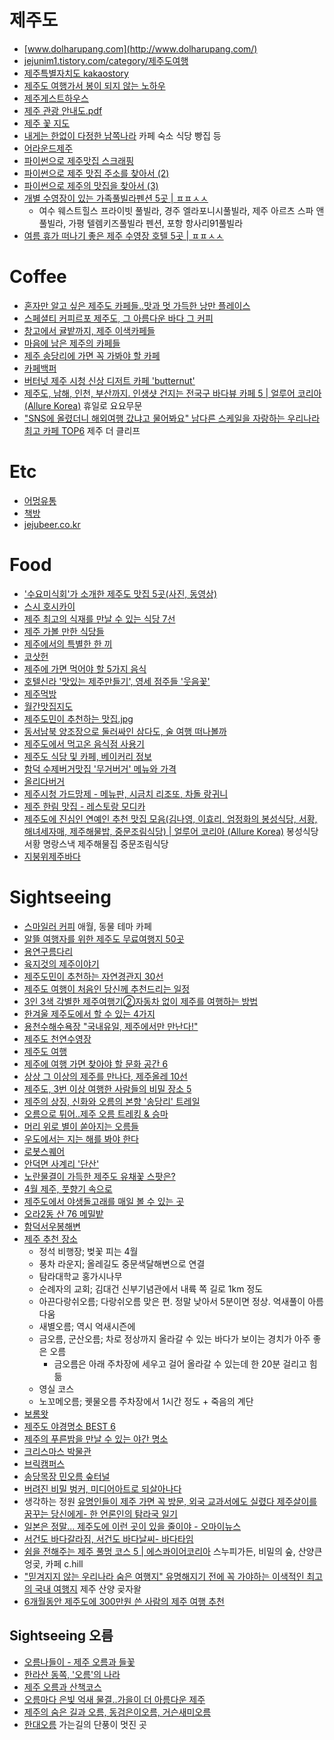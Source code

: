 제주도
======
* [www.dolharupang.com](http://www.dolharupang.com/)
* [jejunim1.tistory.com/category/제주도여행](http://jejunim1.tistory.com/category/%EC%A0%9C%EC%A3%BC%EB%8F%84%EC%97%AC%ED%96%89)
* [제주특별자치도 kakaostory](https://story.kakao.com/ch/inusjeju)
* [제주도 여행가서 봉이 되지 않는 노하우](http://ppss.kr/archives/43650)
* [제주게스트하우스](http://najeju.com/)
* [제주 관광 안내도.pdf](https://drive.google.com/file/d/1ZdhV4omNkqMGcd33H8KsiDsctHE_KxMu/view)
* [제주 꽃 지도](https://www.notion.so/c2853e7433804bbc94846f956301e8da)
* [내게는 한없이 다정한 남쪽나라](https://opentutorials.org/course/4741) 카페 숙소 식당 빵집 등
* [어라운드제주](http://aroundjeju.com/)
* [파이썬으로 제주맛집 스크래핑](https://billcoreapython.tistory.com/34)
* [파이썬으로 제주 맛집 주소를 찾아서 (2)](https://billcoreapython.tistory.com/36)
* [파이썬으로 제주의 맛집을 찾아서 (3)](https://billcoreapython.tistory.com/40)
* [개별 수영장이 있는 가족풀빌라펜션 5곳 | ㅍㅍㅅㅅ](https://ppss.kr/archives/254343)
  * 여수 웨스트힐스 프라이빗 풀빌라, 경주 엘라포니시풀빌라, 제주 아르츠 스파 앤 풀빌라, 가평 텔렘키즈풀빌라 펜션, 포항 항사리91풀빌라
* [여름 휴가 떠나기 좋은 제주 수영장 호텔 5곳 | ㅍㅍㅅㅅ](https://ppss.kr/archives/254519)

# Coffee
* [혼자만 알고 싶은 제주도 카페들..맛과 멋 가득한 낭만 플레이스](http://media.daum.net/life/food/restaurant/newsview?newsId=20150925094905846&RIGHT_LIFE=R11)
* [스페셜티 커피르포 제주도, 그 아름다운 바다 그 커피](http://bwissue.com/cafetour/99638)
* [창고에서 귤밭까지, 제주 이색카페들](http://1boon.kakao.com/share/jejumapcafe)
* [마음에 남은 제주의 카페들](https://brunch.co.kr/@zazzseo/52)
* [제주 송당리에 가면 꼭 가봐야 할 카페](http://1boon.kakao.com/share/deerlodge)
* [카페백퍼](http://place.map.daum.net/26350894)
* [버터넛 제주 시청 신상 디저트 카페 'butternut'](https://blog.naver.com/ilowajeju/222091171722)
* [제주도, 남해, 인천, 부산까지. 인생샷 건지는 전국구 바다뷰 카페 5 | 얼루어 코리아 (Allure Korea)](https://www.allurekorea.com/2022/05/26/%EA%B7%B8%EC%A0%80-%EB%A9%8D%ED%95%98%EB%8B%88-%EC%95%89%EC%95%84%EC%9E%88%EA%B3%A0-%EC%8B%B6%EC%9D%80-%EB%B0%94%EB%8B%A4-%EB%B7%B0-%EC%B9%B4%ED%8E%98) 휴일로 요요무문
* ["SNS에 올렸더니 해외여행 갔냐고 물어봐요" 남다른 스케일을 자랑하는 우리나라 최고 카페 TOP6](https://totoba.co.kr/157) 제주 더 클리프

# Etc
* [어멍유통](http://place.map.daum.net/1854681583)
* [책방](https://www.facebook.com/jejustory/posts/10211974102740143)
* [jejubeer.co.kr](http://jejubeer.co.kr/)

# Food
* ['수요미식회'가 소개한 제주도 맛집 5곳(사진, 동영상)](http://www.huffingtonpost.kr/2015/06/18/story_n_7608864.html)
* [스시 호시카이](http://blog.naver.com/mardukas/220400592544)
* [제주 최고의 식재를 만날 수 있는 식당 7선](http://www.huffingtonpost.kr/2015/08/20/story_n_8013322.html)
* [제주 가볼 만한 식당들](https://www.google.com/maps/d/viewer?mid=zkJkYp0Gc2tM.k6v9BEmXB5A0)
* [제주에서의 특별한 한 끼](http://media.daum.net/life/outdoor/photo/newsview?newsId=20141218133132885)
* [코삿헌](http://blog.naver.com/artzon2)
* [제주에 가면 먹어야 할 5가지 음식](http://www.huffingtonpost.kr/2016/05/19/story_n_10040452.html)
* [호텔신라 '맛있는 제주만들기', 영세 점주들 '웃음꽃'](http://media.daum.net/economic/industry/newsview?newsid=20160529110022513)
* [제주먹방](https://www.facebook.com/foodjeju)
* [월간맛집지도](http://blog.naver.com/jejubnf/220948291355)
* [제주도민이 추천하는 맛집.jpg](http://mlbpark.donga.com/mp/b.php?p=1&b=bullpen&id=201703130000658981&select=&query=&user=&site=&reply=&source=&sig=hgjXGgtY63HRKfX@hca9Gf-gghlq)
* [동서남북 양조장으로 둘러싸인 삼다도, 술 여행 떠나볼까](http://v.media.daum.net/v/20170418104544259)
* [제주도에서 먹고온 음식점 사용기](https://www.clien.net/service/board/use/10748210)
* [제주도 식당 및 카페, 베이커리 정보](https://docs.google.com/spreadsheets/d/17PIrAN80zpt8Q7tg-jCC3shyv0P-YzoBhispqMrf22Y)
* [함덕 수제버거맛집 '무거버거' 메뉴와 가격](https://blog.naver.com/lingfei0212/222321921764)
* [올리다버거](https://blog.naver.com/yinjung7777/222224733506)
* [제주시청 가드망제 - 메뉴판, 시금치 리조또, 차돌 랑귀니](https://langueihr.tistory.com/31)
* [제주 한림 맛집 - 레스토랑 모디카](https://blog.naver.com/gorgeous_ha/221383368789)
* [제주도에 진심인 연예인 추천 맛집 모음(김나영, 이효리, 엄정화의 봉성식당, 서황, 해녀세자매, 제주해물밥, 중문조림식당) | 얼루어 코리아 (Allure Korea)](https://www.allurekorea.com/2022/07/28/%EC%A0%9C%EC%A3%BC%EB%8F%84%EC%97%90-%EC%A7%84%EC%8B%AC%EC%9D%B8-%EC%85%80%EB%9F%BD%EB%93%A4%EC%9D%98-%EB%A7%9B%EC%A7%91-%EB%A6%AC%EC%8A%A4%ED%8A%B8-5/) 봉성식당 서황 명랑스낵 제주해물집 중문조림식당
* [지붕위제주바다](https://www.visitjeju.net/kr/detail/view?contentsid=CNTS_000000000020381)

# Sightseeing
* [스마일러 커피](http://place.map.daum.net/24370496) 애월, 동물 테마 카페
* [알뜰 여행자를 위한 제주도 무료여행지 50곳](http://jejuin.tistory.com/m/1764)
* [용연구름다리](http://place.map.daum.net/12354187)
* [육지것의 제주이야기](https://brunch.co.kr/magazine/unexploredjeju)
* [제주도민이 추천하는 자연경관지 30선](http://jejunim1.tistory.com/m/post/668)
* [제주도 여행이 처음인 당신께 추천드리는 일정](http://jejunim1.tistory.com/557)
* [3인 3색 각별한 제주여행기②자동차 없이 제주를 여행하는 방법](http://media.daum.net/life/outdoor/travel/newsview?newsId=20141223134636604&RIGHT_LIFE=R9)
* [한겨울 제주도에서 할 수 있는 4가지](http://www.huffingtonpost.kr/2015/01/18/----_n_6495230.html)
* [용천수해수욕장 "국내유일, 제주에서만 만난다!"](https://brunch.co.kr/@tuburkis/21)
* [제주도 천연수영장](http://jejuin.tistory.com/1719)
* [제주도 여행](http://blanchepoupe.tistory.com/tag/%EC%A0%9C%EC%A3%BC%EB%8F%84%20%EC%97%AC%ED%96%89)
* [제주에 여행 가면 찾아야 할 문화 공간 6](http://www.huffingtonpost.kr/2015/10/02/story_n_8231422.html)
* [상상 그 이상의 제주를 만나다, 제주올레 10선](http://media.daum.net/life/outdoor/travel/newsview?newsId=20151109000212555)
* [제주도, 3번 이상 여행한 사람들의 비밀 장소 5](https://univ20.com/10375)
* [제주의 상징, 신화와 오름의 본향 '송당리' 트레일](http://media.daum.net/life/outdoor/travel/newsview?newsId=20150707195615454&RIGHT_LIFE=R4)
* [오름으로 튀어..제주 오름 트레킹 & 승마](http://media.daum.net/life/outdoor/travel/newsview?newsId=20160118174318912)
* [머리 위로 별이 쏟아지는 오름들](http://1boon.kakao.com/share/jejumaporm)
* [우도에서는 지는 해를 봐야 한다](http://media.daum.net/life/outdoor/photo/newsview?newsId=20161007000810569)
* [로봇스퀘어](http://place.map.daum.net/999857888)
* [안덕면 사계리 '단산'](http://m.ihalla.com/Article/Read/1431615600499678254)
* [노란물결이 가득한 제주도 유채꽃 스팟은?](http://1boon.kakao.com/share/rapemap)
* [4월 제주, 풋향기 속으로](http://v.media.daum.net/v/20170323000412853)
* [제주도에서 야생돌고래를 매일 볼 수 있는 곳](http://m.blog.naver.com/dailylooksnap/220984535991)
* [오라2동 산 76 메밀밭](http://place.map.daum.net/195827111)
* [함덕서우봉해변](http://huni-go.tistory.com/72)
* [제주 추천 장소](http://mlbpark.donga.com/mp/b.php?p=1&b=bullpen&id=201709170008909347&select=&query=&user=&site=&reply=&source=&sig=h6jXGf2gg3eRKfX@hca9Rg-gLmlq)
  * 정석 비행장; 벚꽃 피는 4월
  * 풍차 라운지; 올레길도 중문색달해변으로 연결
  * 탐라대학교 홍가시나무
  * 순례자의 교회; 김대건 신부기념관에서 내륙 쪽 길로 1km 정도
  * 아끈다랑쉬오름; 다랑쉬오름 맞은 편. 정말 낮아서 5분이면 정상. 억새풀이 아름다움
  * 새별오름; 역시 억새시즌에
  * 금오름, 군산오름; 차로 정상까지 올라갈 수 있는 바다가 보이는 경치가 아주 좋은 오름
    * 금오름은 아래 주차장에 세우고 걸어 올라갈 수 있는데 한 20분 걸리고 힘듦
  * 영실 코스
  * 노꼬메오름; 궷물오름 주차장에서 1시간 정도 + 죽음의 계단
* [보롬왓](http://pgs1071.tistory.com/4477)
* [제주도 야경명소 BEST 6](https://brunch.co.kr/@gorrajeju/38)
* [제주의 푸른밤을 만날 수 있는 야간 명소](https://1boon.daum.net/jejuwithkakao/nightofjeju)
* [크리스마스 박물관](https://www.instagram.com/p/Bca6-Kvn6bN/)
* [브릭캠퍼스](https://www.facebook.com/brickcampusjeju/)
* [송당목장 민오름 숲터널](https://brunch.co.kr/@architect-shlee/934)
* [버려진 비밀 벙커, 미디어아트로 되살아나다](http://v.media.daum.net/v/20180606044504550)
* 생각하는 정원 [유명인들이 제주 가면 꼭 방문, 외국 교과서에도 실렸다 제주살이를 꿈꾸는 당신에게- 한 언론인의 탐라국 일기](https://news.v.daum.net/v/20210727185100373)
* [일본은 정말... 제주도에 이런 곳이 있을 줄이야 - 오마이뉴스](http://www.ohmynews.com/NWS_Web/View/at_pg.aspx?CNTN_CD=A0002765375)
* [서건도 바다갈라짐, 서건도 바다날씨- 바다타임](https://www.badatime.com/s-238-2.html)
* [쉼을 전해주는 제주 풀멍 코스 5 | 에스콰이어코리아](https://www.esquirekorea.co.kr/article/66836) 스누피가든, 비밀의 숲, 산양큰엉곶, 카페 c.hill
* ["믿겨지지 않는 우리나라 숨은 여행지" 유명해지기 전에 꼭 가야하는 이색적인 최고의 국내 여행지](https://totoba.co.kr/168) 제주 산양 곶자왈
* [6개월동안 제주도에 300만원 쓴 사람의 제주 여행 추천](https://brobronews.cafe24.com/?p=969)

## Sightseeing 오름
* [오름나들이 - 제주 오름과 들꽃](http://www.ormstory.kr/)
* [한라산 동쪽, '오름'의 나라](http://media.daum.net/life/outdoor/travel/newsview?newsId=20150709095818536&RIGHT_LIFE=R7)
* [제주 오름과 산책코스](https://www.clien.net/service/board/lecture/10900390?po=0&od=T31&sk=&sv=&category=&groupCd=)
* [오름마다 은빛 억새 물결..가을이 더 아름다운 제주](http://media.daum.net/life/outdoor/travel/newsview?newsId=20161011110210848)
* [제주의 숨은 길과 오름, 동검은이오름, 거슨새미오름](https://brunch.co.kr/@koreatrail/91)
* [한대오름](http://place.map.daum.net/8134820) 가는길의 단풍이 멋진 곳
